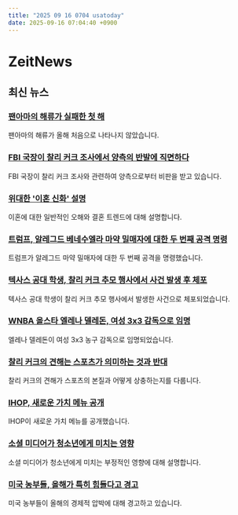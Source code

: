 ```yaml
---
title: "2025 09 16 0704 usatoday"
date: 2025-09-16 07:04:40 +0900
---
```


# ZeitNews
## 최신 뉴스
### [팬아마의 해류가 실패한 첫 해](https://www.usatoday.com/story/news/weather/2025/09/14/ocean-current-fails/85992978007/)
팬아마의 해류가 올해 처음으로 나타나지 않았습니다.
### [FBI 국장이 찰리 커크 조사에서 양측의 반발에 직면하다](https://www.usatoday.com/story/news/politics/2025/09/15/fbi-kash-patel-congress-charlie-kirk/86116876007/)
FBI 국장이 찰리 커크 조사와 관련하여 양측으로부터 비판을 받고 있습니다.
### [위대한 '이혼 신화' 설명](https://www.usatoday.com/story/life/health-wellness/2025/09/15/divorce-myth-marriage-trends/85989169007/)
이혼에 대한 일반적인 오해와 결혼 트렌드에 대해 설명합니다.
### [트럼프, 알레그드 베네수엘라 마약 밀매자에 대한 두 번째 공격 명령](https://www.usatoday.com/story/news/politics/2025/09/15/trump-orders-second-strike-on-alleged-venezuelan-drug-traffickers/86169869007/)
트럼프가 알레그드 마약 밀매자에 대한 두 번째 공격을 명령했습니다.
### [텍사스 공대 학생, 찰리 커크 추모 행사에서 사건 발생 후 체포](https://www.usatoday.com/story/news/crime/2025/09/15/texas-tech-student-arrested-charlie-kirk/86166455007/)
텍사스 공대 학생이 찰리 커크 추모 행사에서 발생한 사건으로 체포되었습니다.
### [WNBA 올스타 엘레나 델레돈, 여성 3x3 감독으로 임명](https://www.usatoday.com/story/sports/wnba/2025/09/15/elena-delle-donne-womens-team-usa-3x3-basketball/86169399007/)
엘레나 델레돈이 여성 3x3 농구 감독으로 임명되었습니다.
### [찰리 커크의 견해는 스포츠가 의미하는 것과 반대](https://www.usatoday.com/story/sports/columnist/nancy-armour/2025/09/15/charlie-kirk-views-ran-counter-to-what-sports-represent/86159451007/)
찰리 커크의 견해가 스포츠의 본질과 어떻게 상충하는지를 다룹니다.
### [IHOP, 새로운 가치 메뉴 공개](https://www.usatoday.com/story/money/food/2025/09/15/ihop-unveils-value-menu/86165381007/)
IHOP이 새로운 가치 메뉴를 공개했습니다.
### [소셜 미디어가 청소년에게 미치는 영향](https://www.usatoday.com/story/life/health-wellness/2025/09/03/why-is-social-media-bad-for-teens/85857627007/)
소셜 미디어가 청소년에게 미치는 부정적인 영향에 대해 설명합니다.
### [미국 농부들, 올해가 특히 힘들다고 경고](https://www.usatoday.com/story/money/2025/09/15/farmers-corn-soybean-economic-pressures-profits/86091737007/)
미국 농부들이 올해의 경제적 압박에 대해 경고하고 있습니다.